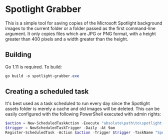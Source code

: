 # Spotlight Grabber

This is a simple tool for saving copies of the Microsoft Spotlight background
images to the current folder or a folder passed as the first command-line
argument. It only copies files which are JPG or PNG format, with a height
greater than 400 pixels and a width greater than the height.

## Building

Go 1.11 is required. To build:

```powershell
go build -o spotlight-grabber.exe
```

## Creating a scheduled task

It's best used as a task scheduled to run every day since the Spotlight assets
folder is merely a cache and old images will be deleted. This can be easily
configured with the following PowerShell executed with admin rights:

```powershell
$action = New-ScheduledTaskAction -Execute "absolute\path\to\spotlight-grabber.exe" -Argument "absolute\path\to\saved\images\folder"
$trigger = NewScheduledTaskTrigger -Daily -At 9am
Register-ScheduledTask -Action $action -Trigger $trigger -TaskName "Spotlight Grabber" -Description "Daily copying of images from the Spotlight assets folder"
```
